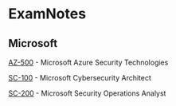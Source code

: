 # ExamNotes  
  
## Microsoft
[AZ-500](https://github.com/stuctf/ExamNotes/blob/main/Microsoft%20AZ-500.md) - Microsoft Azure Security Technologies

[SC-100](https://github.com/stuctf/ExamNotes/blob/main/Microsoft%20SC-100.md) - Microsoft Cybersecurity Architect

[SC-200](https://github.com/stuctf/ExamNotes/blob/main/Microsoft%20SC-200.md) - Microsoft Security Operations Analyst
